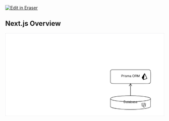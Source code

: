 <p><a target="_blank" href="https://app.eraser.io/workspace/9ppQVuj0eZZOmlQ6gopG" id="edit-in-eraser-github-link"><img alt="Edit in Eraser" src="https://firebasestorage.googleapis.com/v0/b/second-petal-295822.appspot.com/o/images%2Fgithub%2FOpen%20in%20Eraser.svg?alt=media&amp;token=968381c8-a7e7-472a-8ed6-4a6626da5501"></a></p>

## Next.js Overview
![Figure 1](/.eraser/9ppQVuj0eZZOmlQ6gopG___Q8zgz5esN4Mg1mTXQabpGytoPCA3___---figure---PFEhmjqKjswUKyTOGl0vh---figure---y9a-eZAaIkFWrcWJ-bukeA.png "Figure 1")





<!--- Eraser file: https://app.eraser.io/workspace/9ppQVuj0eZZOmlQ6gopG --->
